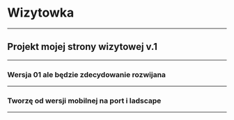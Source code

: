 # Wizytowka
---

## Projekt mojej strony wizytowej v.1
---

### Wersja 01 ale będzie zdecydowanie rozwijana

---

### Tworzę od wersji mobilnej na port i ladscape 

---
